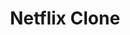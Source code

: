 ---
title: Netflix Clone
description: This is basic netflix clone
link: https://github.com/GITHARSH009/Netflix-clone and deployment(https://rtrnetflix.netlify.app/)
tech stack:
  - React Js
  - Firebase
  - Movie Api
github profile link: https://github.com/GITHARSH009
---